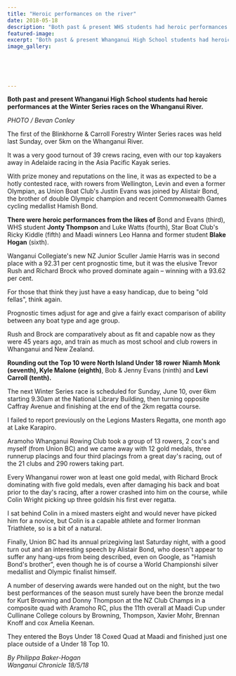 ```yaml
---
title: "Heroic performances on the river"
date: 2018-05-18
description: "Both past & present WHS students had heroic performances at the Winter Series races on the Whanganui River..."
featured-image: 
excerpt: "Both past & present Whanganui High School students had heroic performances at the Winter Series races on the Whanganui River."
image_gallery:
    
    
    
    
    
---
```


<p class="element element-paragraph"><strong>Both&nbsp;past and present Whanganui High School students had heroic performances at the Winter Series races on the Whanganui River.</strong></p>
<p class="element element-paragraph"><em>PHOTO / Bevan Conley</em></p>
<p class="element element-paragraph">The first of the Blinkhorne &amp; Carroll Forestry Winter Series races was held last Sunday, over 5km on the Whanganui River.</p>
<p class="element element-paragraph">It was a very good turnout of 39 crews racing, even with our top kayakers away in Adelaide racing in the Asia Pacific Kayak series.</p>
<p class="element element-paragraph">With prize money and reputations on the line, it was as expected to be a hotly contested race, with rowers from Wellington, Levin and even a former Olympian, as Union Boat Club's Justin Evans was joined by Alistair Bond, the brother of double Olympic champion and recent Commonwealth Games cycling medallist Hamish Bond.</p>
<p class="element element-paragraph"><strong>There were heroic performances from the likes of</strong> Bond and Evans (third), WHS student&nbsp;<strong>Jonty Thompson </strong>and Luke Watts (fourth), Star Boat Club's Ricky Kiddle (fifth) and Maadi winners Leo Hanna and former student&nbsp;<strong>Blake Hogan</strong> (sixth).</p>
<p class="element element-paragraph">Wanganui Collegiate's new NZ Junior Sculler Jamie Harris was in second place with a 92.31 per cent prognostic time, but it was the elusive Trevor Rush and Richard Brock who proved dominate again &ndash; winning with a 93.62 per cent.</p>
<p class="element element-paragraph">For those that think they just have a easy handicap, due to being "old fellas", think again.</p>
<p class="element element-paragraph">Prognostic times adjust for age and give a fairly exact comparison of ability between any boat type and age group.</p>
<p class="element element-paragraph">Rush and Brock are comparatively about as fit and capable now as they were 45 years ago, and train as much as most school and club rowers in Whanganui and New Zealand.</p>
<p class="element element-paragraph"><strong>Rounding out the Top 10 were North Island Under 18 rower</strong> <strong>Niamh Monk (seventh), Kyle Malone (eighth)</strong>, Bob &amp; Jenny Evans (ninth) and <strong>Levi Carroll (tenth).</strong></p>
<p class="element element-paragraph">The next Winter Series race is scheduled for Sunday, June 10, over 6km starting 9.30am at the National Library Building, then turning opposite Caffray Avenue and finishing at the end of the 2km regatta course.</p>
<p class="element element-paragraph">I failed to report previously on the Legions Masters Regatta, one month ago at Lake Karapiro.</p>
<p class="element element-paragraph">Aramoho Whanganui Rowing Club took a group of 13 rowers, 2 cox's and myself (from Union BC) and we came away with 12 gold medals, three runnerup placings and four third placings from a great day's racing, out of the 21 clubs and 290 rowers taking part.</p>
<p class="element element-paragraph">Every Whanganui rower won at least one gold medal, with Richard Brock dominating with five gold medals, even after damaging his back and boat prior to the day's racing, after a rower crashed into him on the course, while Colin Wright picking up three goldsin his first ever regatta.</p>
<p class="element element-paragraph">I sat behind Colin in a mixed masters eight and would never have picked him for a novice, but Colin is a capable athlete and former Ironman Triathlete, so is a bit of a natural.</p>
<p class="element element-paragraph">Finally, Union BC had its annual prizegiving last Saturday night, with a good turn out and an interesting speech by Alistair Bond, who doesn't appear to suffer any hang-ups from being described, even on Google, as "Hamish Bond's brother", even though he is of course a World Championshi silver medallist and Olympic finalist himself.</p>
<p class="element element-paragraph">A number of deserving awards were handed out on the night, but the two best performances of the season must surely have been the bronze medal for Kurt Browning and Donny Thompson at the NZ Club Champs in a composite quad with Aramoho RC, plus the 11th overall at Maadi Cup under Cullinane College colours by Browning, Thompson, Xavier Mohr, Brennan Knoff and cox Amelia Keenan.</p>
<p class="element element-paragraph">They entered the Boys Under 18 Coxed Quad at Maadi and finished just one place outside of a Under 18 Top 10.</p>
<p class="element element-paragraph"><span><em>By Philippa Baker-Hogan</em><br /><em>Wanganui Chronicle 18/5/18</em><br /></span></p>

